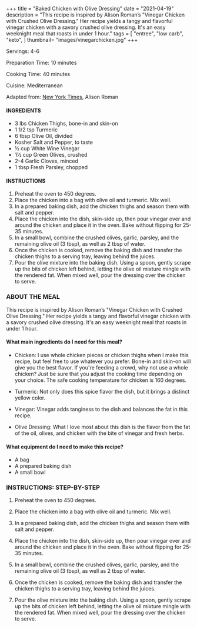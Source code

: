 +++
title = "Baked Chicken with Olive Dressing"
date = "2021-04-19"
description = "This recipe is inspired by Alison Roman’s "Vinegar Chicken with Crushed Olive Dressing." Her recipe yields a tangy and flavorful vinegar chicken with a savory crushed olive dressing. It's an easy weeknight meal that roasts in under 1 hour."
tags = [
    "entree",
    "low carb",
    "keto",
]
thumbnail= "images/vinegarchicken.jpg"
+++

Servings: 4-6 <!--more-->

Preparation Time: 10 minutes 

Cooking Time: 40 minutes

Cuisine: Mediterranean

Adapted from: [New York Times](https://cooking.nytimes.com/recipes/1020486-vinegar-chicken-with-crushed-olive-dressing), Alison Roman

#### INGREDIENTS 

* 3 lbs Chicken Thighs, bone-in and skin-on
* 1 1/2 tsp Turmeric
* 6 tbsp Olive Oil, divided
* Kosher Salt and Pepper, to taste 
* ½ cup White Wine Vinegar 
* 1½ cup Green Olives, crushed 
* 2-4 Garlic Cloves, minced 
* 1 tbsp Fresh Parsley, chopped 

#### INSTRUCTIONS 

1. Preheat the oven to 450 degrees. 
2. Place the chicken into a bag with olive oil and turmeric. Mix well. 
3. In a prepared baking dish, add the chicken thighs and season them with salt and pepper. 
4. Place the chicken into the dish, skin-side up, then pour vinegar over and around the chicken and place it in the oven. Bake without flipping for 25-35 minutes. 
5. In a small bowl, combine the crushed olives, garlic, parsley, and the remaining olive oil (3 tbsp), as well as 2 tbsp of water.
6. Once the chicken is cooked, remove the baking dish and transfer the chicken thighs to a serving tray, leaving behind the juices. 
7. Pour the olive mixture into the baking dish. Using a spoon, gently scrape up the bits of chicken left behind, letting the olive oil mixture mingle with the rendered fat. When mixed well, pour the dressing over the chicken to serve.  

### ABOUT THE MEAL

This recipe is inspired by Alison Roman’s "Vinegar Chicken with Crushed Olive Dressing." Her recipe yields a tangy and flavorful vinegar chicken with a savory crushed olive dressing. It's an easy weeknight meal that roasts in under 1 hour.

#### What main ingredients do I need for this meal?

* Chicken: I use whole chicken pieces or chicken thighs when I make this recipe, but feel free to use whatever you prefer. Bone-in and skin-on will give you the best flavor. If you're feeding a crowd, why not use a whole chicken? Just be sure that you adjust the cooking time depending on your choice. The safe cooking temperature for chicken is 160 degrees.

* Turmeric: Not only does this spice flavor the dish, but it brings a distinct yellow color. 

* Vinegar: Vinegar adds tanginess to the dish and balances the fat in this recipe.

* Olive Dressing: What I love most about this dish is the flavor from the fat of the oil, olives, and chicken with the bite of vinegar and fresh herbs. 


#### What equipment do I need to make this recipe?

* A bag 
* A prepared baking dish 
* A small bowl

### INSTRUCTIONS: STEP-BY-STEP 

1. Preheat the oven to 450 degrees. 
2. Place the chicken into a bag with olive oil and turmeric. Mix well. 


3. In a prepared baking dish, add the chicken thighs and season them with salt and pepper. 

4. Place the chicken into the dish, skin-side up, then pour vinegar over and around the chicken and place it in the oven. Bake without flipping for 25-35 minutes. 



5. In a small bowl, combine the crushed olives, garlic, parsley, and the remaining olive oil (3 tbsp), as well as 2 tbsp of water.


6. Once the chicken is cooked, remove the baking dish and transfer the chicken thighs to a serving tray, leaving behind the juices. 


7. Pour the olive mixture into the baking dish. Using a spoon, gently scrape up the bits of chicken left behind, letting the olive oil mixture mingle with the rendered fat. When mixed well, pour the dressing over the chicken to serve. 

